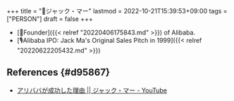 +++
title = "👨ジャック・マー"
lastmod = 2022-10-21T15:39:53+09:00
tags = ["PERSON"]
draft = false
+++

-   [🔖Founder]({{< relref "20220406175843.md" >}}) of Alibaba.
-   [🎙Alibaba IPO: Jack Ma's Original Sales Pitch in 1999]({{< relref "20220622205432.md" >}})


## References {#d95867}

-   [アリババが成功した理由 || ジャック・マー - YouTube](https://www.youtube.com/watch?v=JXjdEjYWKn4&t=28s)
